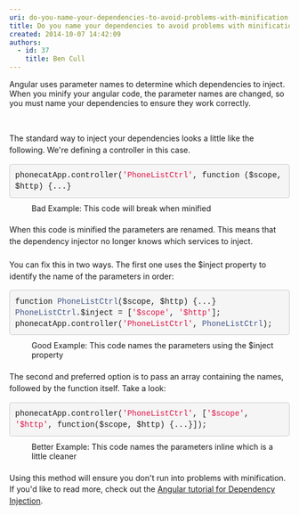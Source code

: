 ```yaml
---
uri: do-you-name-your-dependencies-to-avoid-problems-with-minification
title: Do you name your dependencies to avoid problems with minification?
created: 2014-10-07 14:42:09
authors:
  - id: 37
    title: Ben Cull
---
```





<span class='intro'> ​Angular uses parameter names to determine which dependencies to inject. When you minify your angular code, the parameter names are changed, so you must name your dependencies to ensure they work correctly. </span>

<p><br></p><span style="line-height&#58;20.7999992370605px;">The standard way to inject your dependencies looks a little like the following. We're defining a controller in this case.</span><div><pre class="ng-scope" style="box-sizing&#58;border-box;overflow&#58;auto;font-family&#58;menlo, monaco, consolas, 'courier new', monospace;padding&#58;9.5px;margin-bottom&#58;10px;line-height&#58;1.42857143;word-break&#58;normal;word-wrap&#58;break-word;border&#58;1px solid #cccccc;border-top-left-radius&#58;4px;border-top-right-radius&#58;4px;border-bottom-right-radius&#58;4px;border-bottom-left-radius&#58;4px;white-space&#58;pre-wrap;background-color&#58;#f5f5f5;"><code style="box-sizing&#58;border-box;font-family&#58;menlo, monaco, consolas, 'courier new', monospace;font-size&#58;inherit;color&#58;inherit;border-top-left-radius&#58;0px;border-top-right-radius&#58;0px;border-bottom-right-radius&#58;0px;border-bottom-left-radius&#58;0px;background-color&#58;transparent;"><span class="pln" style="box-sizing&#58;border-box;"></span><span class="pln" style="box-sizing&#58;border-box;">phonecatApp</span><span class="pun" style="box-sizing&#58;border-box;">.</span><span class="pln" style="box-sizing&#58;border-box;">controller</span><span class="pun" style="box-sizing&#58;border-box;">(</span><span class="str" style="box-sizing&#58;border-box;color&#58;#dd1144;">'PhoneListCtrl'</span><span class="pun" style="box-sizing&#58;border-box;">,</span><span class="pln" style="box-sizing&#58;border-box;"> </span><span class="kwd" style="box-sizing&#58;border-box;">function</span><span class="pln" style="box-sizing&#58;border-box;"> </span><span class="pun" style="box-sizing&#58;border-box;">(</span><span class="pln" style="box-sizing&#58;border-box;">$scope</span><span class="pun" style="box-sizing&#58;border-box;">,</span><span class="pln" style="box-sizing&#58;border-box;"> $http</span><span class="pun" style="box-sizing&#58;border-box;">)</span><span class="pln" style="box-sizing&#58;border-box;"> </span><span class="pun" style="box-sizing&#58;border-box;">&#123;...&#125;</span></code>​</pre><dd class="ssw15-rteElement-FigureBad">Bad Example&#58; This code will break when minified</dd></div><div><span style="line-height&#58;20.7999992370605px;"><br></span></div><div><span style="line-height&#58;20.7999992370605px;">When this code is&#160;minified the parameters are renamed. This means that the dependency injector no longer knows which services to inject.</span></div><div><span style="line-height&#58;20.7999992370605px;"><br></span></div><div><span style="line-height&#58;20.7999992370605px;">You can fix this in two ways. The first one uses the $inject property to identify the name of the parameters in order&#58;</span></div><div><pre style="box-sizing&#58;border-box;overflow&#58;auto;font-family&#58;menlo, monaco, consolas, 'courier new', monospace;padding&#58;9.5px;margin-bottom&#58;10px;line-height&#58;1.42857143;word-break&#58;normal;word-wrap&#58;break-word;border&#58;1px solid #cccccc;border-top-left-radius&#58;4px;border-top-right-radius&#58;4px;border-bottom-right-radius&#58;4px;border-bottom-left-radius&#58;4px;white-space&#58;pre-wrap;background-color&#58;#f5f5f5;"><code class="lang-js" style="box-sizing&#58;border-box;font-family&#58;menlo, monaco, consolas, 'courier new', monospace;font-size&#58;inherit;color&#58;inherit;border-top-left-radius&#58;0px;border-top-right-radius&#58;0px;border-bottom-right-radius&#58;0px;border-bottom-left-radius&#58;0px;background-color&#58;transparent;"><span class="kwd" style="box-sizing&#58;border-box;">function</span><span class="pln" style="box-sizing&#58;border-box;"> </span><span class="typ" style="box-sizing&#58;border-box;color&#58;#445588;">PhoneListCtrl</span><span class="pun" style="box-sizing&#58;border-box;">(</span><span class="pln" style="box-sizing&#58;border-box;">$scope</span><span class="pun" style="box-sizing&#58;border-box;">,</span><span class="pln" style="box-sizing&#58;border-box;"> $http</span><span class="pun" style="box-sizing&#58;border-box;">)</span><span class="pln" style="box-sizing&#58;border-box;"> </span><span class="pun" style="box-sizing&#58;border-box;">&#123;...&#125;</span><span class="pln" style="box-sizing&#58;border-box;">
</span><span class="typ" style="box-sizing&#58;border-box;color&#58;#445588;">PhoneListCtrl</span><span class="pun" style="box-sizing&#58;border-box;">.</span><span class="pln" style="box-sizing&#58;border-box;">$inject </span><span class="pun" style="box-sizing&#58;border-box;">=</span><span class="pln" style="box-sizing&#58;border-box;"> </span><span class="pun" style="box-sizing&#58;border-box;">[</span><span class="str" style="box-sizing&#58;border-box;color&#58;#dd1144;">'$scope'</span><span class="pun" style="box-sizing&#58;border-box;">,</span><span class="pln" style="box-sizing&#58;border-box;"> </span><span class="str" style="box-sizing&#58;border-box;color&#58;#dd1144;">'$http'</span><span class="pun" style="box-sizing&#58;border-box;">];</span><span class="pln" style="box-sizing&#58;border-box;">
phonecatApp</span><span class="pun" style="box-sizing&#58;border-box;">.</span><span class="pln" style="box-sizing&#58;border-box;">controller</span><span class="pun" style="box-sizing&#58;border-box;">(</span><span class="str" style="box-sizing&#58;border-box;color&#58;#dd1144;">'PhoneListCtrl'</span><span class="pun" style="box-sizing&#58;border-box;">,</span><span class="pln" style="box-sizing&#58;border-box;"> </span><span class="typ" style="box-sizing&#58;border-box;color&#58;#445588;">PhoneListCtrl</span><span class="pun" style="box-sizing&#58;border-box;">);</span></code>​</pre><dd class="ssw15-rteElement-FigureGood">Good Example&#58; This code names the parameters using the $inject property</dd></div><div><span style="line-height&#58;20.7999992370605px;"><br></span></div><div><span style="line-height&#58;20.7999992370605px;">The second and preferred option is to pass an array containing the names, followed by the function itself. Take a look&#58;</span></div><div><span style="line-height&#58;20.7999992370605px;"></span><pre class="ng-scope" style="box-sizing&#58;border-box;overflow&#58;auto;font-family&#58;menlo, monaco, consolas, 'courier new', monospace;padding&#58;9.5px;margin-bottom&#58;10px;line-height&#58;1.42857143;word-break&#58;normal;word-wrap&#58;break-word;border&#58;1px solid #cccccc;border-top-left-radius&#58;4px;border-top-right-radius&#58;4px;border-bottom-right-radius&#58;4px;border-bottom-left-radius&#58;4px;white-space&#58;pre-wrap;background-color&#58;#f5f5f5;"><code class="lang-js" style="box-sizing&#58;border-box;font-family&#58;menlo, monaco, consolas, 'courier new', monospace;font-size&#58;inherit;color&#58;inherit;border-top-left-radius&#58;0px;border-top-right-radius&#58;0px;border-bottom-right-radius&#58;0px;border-bottom-left-radius&#58;0px;background-color&#58;transparent;"><span class="pln" style="box-sizing&#58;border-box;">phonecatApp</span><span class="pun" style="box-sizing&#58;border-box;">.</span><span class="pln" style="box-sizing&#58;border-box;">controller</span><span class="pun" style="box-sizing&#58;border-box;">(</span><span class="str" style="box-sizing&#58;border-box;color&#58;#dd1144;">'PhoneListCtrl'</span><span class="pun" style="box-sizing&#58;border-box;">,</span><span class="pln" style="box-sizing&#58;border-box;"> </span><span class="pun" style="box-sizing&#58;border-box;">[</span><span class="str" style="box-sizing&#58;border-box;color&#58;#dd1144;">'$scope'</span><span class="pun" style="box-sizing&#58;border-box;">,</span><span class="pln" style="box-sizing&#58;border-box;"> </span><span class="str" style="box-sizing&#58;border-box;color&#58;#dd1144;">'$http'</span><span class="pun" style="box-sizing&#58;border-box;">,</span><span class="pln" style="box-sizing&#58;border-box;"> </span><span class="kwd" style="box-sizing&#58;border-box;">function</span><span class="pun" style="box-sizing&#58;border-box;">(</span><span class="pln" style="box-sizing&#58;border-box;">$scope</span><span class="pun" style="box-sizing&#58;border-box;">,</span><span class="pln" style="box-sizing&#58;border-box;"> $http</span><span class="pun" style="box-sizing&#58;border-box;">)</span><span class="pln" style="box-sizing&#58;border-box;"> </span><span class="pun" style="box-sizing&#58;border-box;">&#123;...&#125;]);</span></code>​</pre><dd class="ssw15-rteElement-FigureGood">Better Example&#58; This code names the parameters&#160;inline which is a little cleaner​<br></dd></div><div><span style="line-height&#58;20.7999992370605px;"><br></span></div><div><span style="line-height&#58;20.7999992370605px;">Using this method will ensure you don't run into problems with minification. If you'd like to read more, check out the <a href="https&#58;//docs.angularjs.org/tutorial/step_05">Angular tutorial&#160;for&#160;​Dependency Injection​</a>.​​</span></div>


